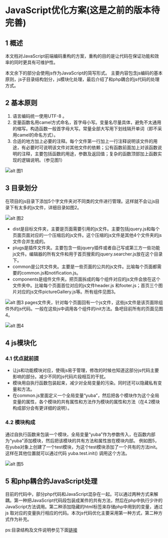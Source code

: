 # JavaScript优化方案(这是之前的版本待完善)
## 1	概述
本文档对JavaScript前端编码重构的方案，重构的目的是让代码在保证功能和效率的同时更具有可维护性。

本文余下的部分会使用js作为JavaScript的简写形式。
主要内容包含js编码的基本原则，js子目录结构划分，js模块化处理，最后介绍了和php耦合的js代码的处理方式。

## 2	基本原则
1.	语言编码统一使用UTF-8 。
2.	变量函数名用camel方式命名，首字母小写。变量名尽量具体，避免不太通用的缩写。构造函数一般首字母大写。常量全部大写用下划线隔开单词（即不采用camel的命名方式）。
3.	合适的地方加上必要的注释。每个文件第一行加上一行注释说明该文件的用途，有必要时可说明该文件对其他文件的依赖；公有函数前面加上对该函数说明的注释，主要包括函数的用途，参数及返回值；复杂的函数顶部加上函数实现的逻辑说明。（参见图1）

![alt 图1][js-1]

## 3	目录划分
在项目的js目录下添加5个字文件夹对不同类的文件进行管理。这样就不会让js目录下有太多的js文件，详细目录如图2。

![alt 图2][js-2]
+ dist是目标文件夹，主要是页面需要引用的js文件。主要包括jquery.js和每个页面页面对应的一个压缩后的js文件。这个压缩的js文件是其他4个文件夹的js文件合并生成的。
+ plugs是插件文件夹。主要包含一些jquery插件或者自己写或第三方一些功能js文件。编辑器的所有文件和用于首页搜索的jquery.searcher.js放在这个目录下。
+ common是公共文件夹。主要是一些页面的公共的js文件。比喻每个页面都需要的common.js和notification.js。
+ components是组件文件夹。把页面拆成的每个组件对应的js文件会放在这个文件夹中。比喻每个页面首位对应的js文件header.js 和footer.js；首页三个图片对应的js文件pictureGallery.js等。所有组件见图3。

![alt 图3][js-3]
pages文件夹，针对每个页面回有一个js文件，这些js文件是该页面除组件外的js代码。一般在这些js中调用各个组件的init方法。鱼吧目前所有的页面见图4。

![alt 图4][js-4]

## 4	js模块化
### 4.1	优点就前提
+ 让js和功能模块对应，使得js易于管理，修改的时候也知道这部分js代码主要影响的部分。减少不同的js代码片段相互的干扰。
+ 模块用自执行函数包装起来，减少对全局变量的污染。同时还可以隐藏私有变量和方法。
+ 在common.js里面定义一个全局变量“yuba”，然后把各个模块作为这个全局变量的属性，各个模块的共有属性和方法作为模块的属性和方法（在4.2模块构成部分会有更详细的说明）。
### 4.2	模块构成
通过自执行函数来包装一个模块，全局变量“yuba”作为参数传入，在函数内部为“yuba”添加模块，然后把该模块的共有方法和属性放在模块内部。
例如图5，在yuba对象上创建了一个test模块，为这个test模块添加了一个共有的方法init。这样在其他位置就可以通过代码 yuba.test.init() 调用这个方法。

![alt 图5][js-5]
## 5	和php耦合的JavaScript处理

目前的代码中，部分php代码和JavaScript混杂在一起。可以通过两种方式来解耦。第一种把JavaScript代码段包装成某件的共有方法，然后在php中执行少许的JavaScript方法调用。第二种添加隐藏的html标签来存储php中用到的变量，通过js 取对应的变量执行相应的代码。本次js代码优化主要采用第一种方式，第二种方式作为补充。

ps:目录结构及文件说明参见下面[链接][1]

[1]: http://naotu.baidu.com/file/6503ff309d7419ae6914a0935f3c8461?token=a394f5ed2b8c4821


[js-1]: images/image001.png "图1" 
[js-2]: images/image002.png "图2" 
[js-3]: images/image003.png "图3" 
[js-4]: images/image004.png "图4" 
[js-5]: images/image005.png "图5" 